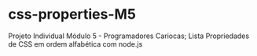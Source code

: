 # css-properties-M5
Projeto Individual Módulo 5 - Programadores Cariocas; Lista Propriedades de CSS em ordem alfabética com node.js
